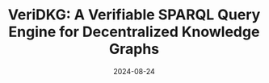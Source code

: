 ---
title: "VeriDKG: A Verifiable SPARQL Query Engine for Decentralized Knowledge Graphs"
authors:
- Enyuan Zhou
- Song Guo
- Zicong Hong
- Christian S. Jensen
- Yang Xiao
- Dalin Zhang
- Jinwen Liang
- Qingqi Pei
date: "2024-08-24"
# doi: ""


# Publication type.
# Legend: 0 = Uncategorized; 1 = Conference paper; 2 = Journal article;
# 3 = Preprint / Working Paper; 4 = Report; 5 = Book; 6 = Book section;
# 7 = Thesis; 8 = Patent
publication_types: ["1"]

# Publication name and optional abbreviated publication name.
publication: In 50th International Conference on Very Large Data Bases (VLDB) (CCF-A)
#publication_short: In *INFOCOM* (CCF-A)

links:
- name: Custom Link
  url: https://dl.acm.org/doi/pdf/10.14778/3636218.3636242
# url_pdf: 
# url_code: '#'
# url_dataset: '#'
# url_poster: '#'
# url_project: ''
# url_slides: ''
# url_video: '#'

# Featured image
# To use, add an image named `featured.jpg/png` to your page's folder. 
# image:
#   caption: 'Image credit: [**Unsplash**](https://unsplash.com/photos/pLCdAaMFLTE)'
#   focal_point: ""
#   preview_only: false

# Associated Projects (optional).
#   Associate this publication with one or more of your projects.
#   Simply enter your project's folder or file name without extension.
#   E.g. `internal-project` references `content/project/internal-project/index.md`.
#   Otherwise, set `projects: []`.
projects: []
---